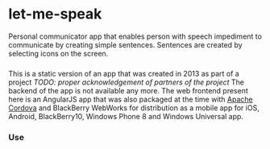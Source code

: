 # let-me-speak
Personal communicator app that enables person with speech impediment to communicate by creating simple sentences. Sentences are created by selecting icons on the screen. 

### 
This is a static version of an app that was created in 2013 as part of a project *TODO: proper acknowledgement of partners of the project* The backend of the app is not available  any more. The web frontend present here is an AngularJS app that was also packaged at the time with [Apache Cordova](https://cordova.apache.org/) and BlackBerry WebWorks for distribution as a mobile app for iOS, Android, BlackBerry10, Windows Phone 8 and Windows Universal app.


### Use 





